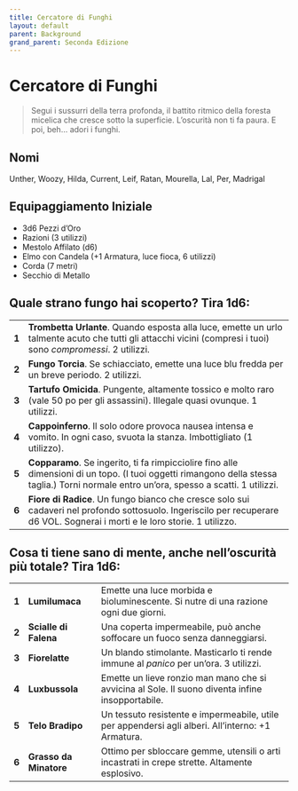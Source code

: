 ```yaml
---
title: Cercatore di Funghi
layout: default
parent: Background
grand_parent: Seconda Edizione
---
```


# Cercatore di Funghi

> Segui i sussurri della terra profonda, il battito ritmico della foresta micelica che cresce sotto la superficie. L’oscurità non ti fa paura. E poi, beh... adori i funghi.

## Nomi

Unther, Woozy, Hilda, Current, Leif, Ratan, Mourella, Lal, Per, Madrigal

## Equipaggiamento Iniziale

- 3d6 Pezzi d’Oro  
- Razioni (3 utilizzi)  
- Mestolo Affilato (d6)  
- Elmo con Candela (+1 Armatura, luce fioca, 6 utilizzi)  
- Corda (7 metri)  
- Secchio di Metallo

## Quale strano fungo hai scoperto? Tira 1d6:

|       |                                                                                                                                                                                           |
| ----- | ----------------------------------------------------------------------------------------------------------------------------------------------------------------------------------------- |
| **1** | **Trombetta Urlante**. Quando esposta alla luce, emette un urlo talmente acuto che tutti gli attacchi vicini (compresi i tuoi) sono _compromessi_. 2 utilizzi.                            |
| **2** | **Fungo Torcia**. Se schiacciato, emette una luce blu fredda per un breve periodo. 2 utilizzi.                                                                                            |
| **3** | **Tartufo Omicida**. Pungente, altamente tossico e molto raro (vale 50 po per gli assassini). Illegale quasi ovunque. 1 utilizzi.                                                         |
| **4** | **Cappoinferno**. Il solo odore provoca nausea intensa e vomito. In ogni caso, svuota la stanza. Imbottigliato (1 utilizzo).                                                              |
| **5** | **Copparamo**. Se ingerito, ti fa rimpicciolire fino alle dimensioni di un topo. (I tuoi oggetti rimangono della stessa taglia.) Torni normale entro un’ora, spesso a scatti. 1 utilizzi. |
| **6** | **Fiore di Radice**. Un fungo bianco che cresce solo sui cadaveri nel profondo sottosuolo. Ingeriscilo per recuperare d6 VOL. Sognerai i morti e le loro storie. 1 utilizzo.              |

## Cosa ti tiene sano di mente, anche nell’oscurità più totale? Tira 1d6:

|       |                        |                                                                                                   |
| ----- | ---------------------- | ------------------------------------------------------------------------------------------------- |
| **1** | **Lumilumaca**         | Emette una luce morbida e bioluminescente. Si nutre di una razione ogni due giorni.               |
| **2** | **Scialle di Falena**  | Una coperta impermeabile, può anche soffocare un fuoco senza danneggiarsi.                        |
| **3** | **Fiorelatte**         | Un blando stimolante. Masticarlo ti rende immune al _panico_ per un’ora. 3 utilizzi.              |
| **4** | **Luxbussola**         | Emette un lieve ronzio man mano che si avvicina al Sole. Il suono diventa infine insopportabile.  |
| **5** | **Telo Bradipo**       | Un tessuto resistente e impermeabile, utile per appendersi agli alberi. All’interno: +1 Armatura. |
| **6** | **Grasso da Minatore** | Ottimo per sbloccare gemme, utensili o arti incastrati in crepe strette. Altamente esplosivo.     |
